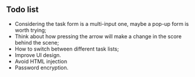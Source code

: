 ## Todo list 
- Considering the task form is a multi-input one, maybe a pop-up form is worth trying;
- Think about how pressing the arrow will make a change in the score behind the scene;
- How to switch between different task lists;
- Improve UI design.
- Avoid HTML injection
- Password encryption.

